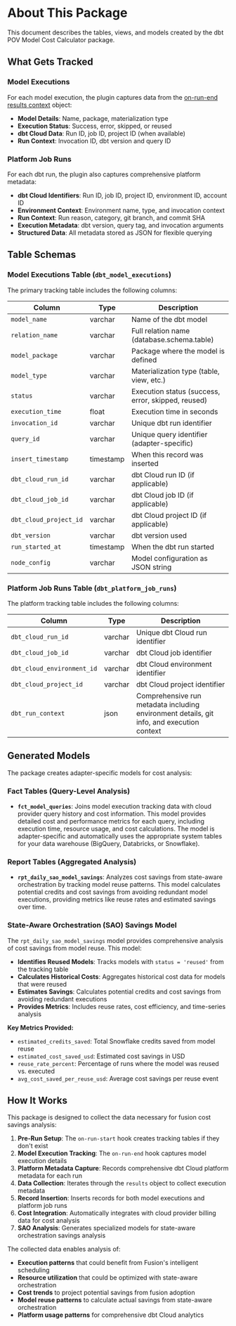 # About This Package

This document describes the tables, views, and models created by the dbt POV Model Cost Calculator package.

## What Gets Tracked

### Model Executions
For each model execution, the plugin captures data from the [on-run-end results context](https://docs.getdbt.com/reference/dbt-jinja-functions/on-run-end-context#results) object:

- **Model Details**: Name, package, materialization type
- **Execution Status**: Success, error, skipped, or reused
- **dbt Cloud Data**: Run ID, job ID, project ID (when available)
- **Run Context**: Invocation ID, dbt version and query ID

### Platform Job Runs
For each dbt run, the plugin also captures comprehensive platform metadata:

- **dbt Cloud Identifiers**: Run ID, job ID, project ID, environment ID, account ID
- **Environment Context**: Environment name, type, and invocation context
- **Run Context**: Run reason, category, git branch, and commit SHA
- **Execution Metadata**: dbt version, query tag, and invocation arguments
- **Structured Data**: All metadata stored as JSON for flexible querying

## Table Schemas

### Model Executions Table (`dbt_model_executions`)

The primary tracking table includes the following columns:

| Column | Type | Description |
|--------|------|-------------|
| `model_name` | varchar | Name of the dbt model |
| `relation_name` | varchar | Full relation name (database.schema.table) |
| `model_package` | varchar | Package where the model is defined |
| `model_type` | varchar | Materialization type (table, view, etc.) |
| `status` | varchar | Execution status (success, error, skipped, reused) |
| `execution_time` | float | Execution time in seconds |
| `invocation_id` | varchar | Unique dbt run identifier |
| `query_id` | varchar | Unique query identifier (adapter-specific) |
| `insert_timestamp` | timestamp | When this record was inserted |
| `dbt_cloud_run_id` | varchar | dbt Cloud run ID (if applicable) |
| `dbt_cloud_job_id` | varchar | dbt Cloud job ID (if applicable) |
| `dbt_cloud_project_id` | varchar | dbt Cloud project ID (if applicable) |
| `dbt_version` | varchar | dbt version used |
| `run_started_at` | timestamp | When the dbt run started |
| `node_config` | varchar | Model configuration as JSON string |

### Platform Job Runs Table (`dbt_platform_job_runs`)

The platform tracking table includes the following columns:

| Column | Type | Description |
|--------|------|-------------|
| `dbt_cloud_run_id` | varchar | Unique dbt Cloud run identifier |
| `dbt_cloud_job_id` | varchar | dbt Cloud job identifier |
| `dbt_cloud_environment_id` | varchar | dbt Cloud environment identifier |
| `dbt_cloud_project_id` | varchar | dbt Cloud project identifier |
| `dbt_run_context` | json | Comprehensive run metadata including environment details, git info, and execution context |

## Generated Models

The package creates adapter-specific models for cost analysis:

### Fact Tables (Query-Level Analysis)

- **`fct_model_queries`**: Joins model execution tracking data with cloud provider query history and cost information. This model provides detailed cost and performance metrics for each query, including execution time, resource usage, and cost calculations. The model is adapter-specific and automatically uses the appropriate system tables for your data warehouse (BigQuery, Databricks, or Snowflake).

### Report Tables (Aggregated Analysis)

- **`rpt_daily_sao_model_savings`**: Analyzes cost savings from state-aware orchestration by tracking model reuse patterns. This model calculates potential credits and cost savings from avoiding redundant model executions, providing metrics like reuse rates and estimated savings over time.

### State-Aware Orchestration (SAO) Savings Model

The `rpt_daily_sao_model_savings` model provides comprehensive analysis of cost savings from model reuse. This model:

- **Identifies Reused Models**: Tracks models with `status = 'reused'` from the tracking table
- **Calculates Historical Costs**: Aggregates historical cost data for models that were reused
- **Estimates Savings**: Calculates potential credits and cost savings from avoiding redundant executions
- **Provides Metrics**: Includes reuse rates, cost efficiency, and time-series analysis

**Key Metrics Provided:**
- `estimated_credits_saved`: Total Snowflake credits saved from model reuse
- `estimated_cost_saved_usd`: Estimated cost savings in USD
- `reuse_rate_percent`: Percentage of runs where the model was reused vs. executed
- `avg_cost_saved_per_reuse_usd`: Average cost savings per reuse event

## How It Works

This package is designed to collect the data necessary for fusion cost savings analysis:

1. **Pre-Run Setup**: The `on-run-start` hook creates tracking tables if they don't exist
2. **Model Execution Tracking**: The `on-run-end` hook captures model execution details
3. **Platform Metadata Capture**: Records comprehensive dbt Cloud platform metadata for each run
4. **Data Collection**: Iterates through the `results` object to collect execution metadata
5. **Record Insertion**: Inserts records for both model executions and platform job runs
6. **Cost Integration**: Automatically integrates with cloud provider billing data for cost analysis
7. **SAO Analysis**: Generates specialized models for state-aware orchestration savings analysis

The collected data enables analysis of:
- **Execution patterns** that could benefit from Fusion's intelligent scheduling
- **Resource utilization** that could be optimized with state-aware orchestration  
- **Cost trends** to project potential savings from fusion adoption
- **Model reuse patterns** to calculate actual savings from state-aware orchestration
- **Platform usage patterns** for comprehensive dbt Cloud analytics

